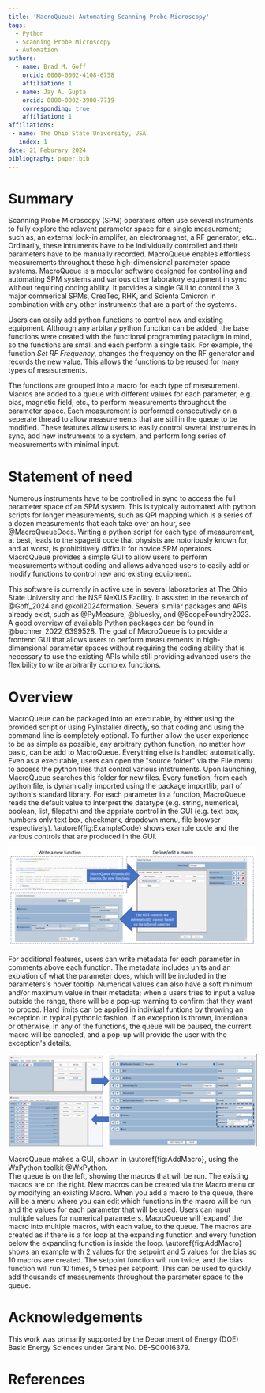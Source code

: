 ```yaml
---
title: 'MacroQueue: Automating Scanning Probe Microscopy'
tags:
  - Python
  - Scanning Probe Microscopy
  - Automation
authors:
  - name: Brad M. Goff
    orcid: 0000-0002-4108-6758
    affiliation: 1
  - name: Jay A. Gupta
    orcid: 0000-0002-3908-7719
    corresponding: true 
    affiliation: 1
affiliations:
 - name: The Ohio State University, USA
   index: 1
date: 21 Feburary 2024
bibliography: paper.bib
---
```


# Summary

Scanning Probe Microscopy (SPM) operators often use several instruments to fully explore the relavent parameter space for a single measurement; such as, an external lock-in amplifer, an electromagnet, a RF generator, etc..  Ordinarily, these intruments have to be individually controlled and their parameters have to be manually recorded.  MacroQueue enables effortless measurements throughout these high-dimensional parameter space systems.  MacroQueue is a modular software designed for controlling and automating SPM systems and various other laboratory equipment in sync without requiring coding ability.  It provides a single GUI to control the 3 major commerical SPMs, CreaTec, RHK, and Scienta Omicron in combination with any other instruments that are a part of the systems.  

Users can easily add python functions to control new and existing equipment.  Although any arbitary python function can be added, the base functions were created with the functional programming paradigm in mind, so the functions are small and each perform a single task.  For example, the function *Set RF Frequency*, changes the frequency on the RF generator and records the new value.  This allows the functions to be reused for many types of measurements.

The functions are grouped into a macro for each type of measurement.  Macros are added to a queue with different values for each parameter, e.g. bias, magnetic field, etc., to perform measurements throughout the parameter space.  Each measurement is performed consecutively on a seperate thread to allow measurements that are still in the queue to be modified.
These features allow users to easily control several instruments in sync, add new instruments to a system, and perform long series of measurements with minimal input. 



# Statement of need

Numerous instruments have to be controlled in sync to access the full parameter space of an SPM system.  This is typically automated with python scripts for longer measurements, such as QPI mapping which is a series of a dozen measurements that each take over an hour, see @MacroQueueDocs.  Writing a python script for each type of measurement, at best, leads to the spagetti code that physists are notoriously known for, and at worst, is prohibitively difficult for novice SPM operators.  MacroQueue provides a simple GUI to allow users to perform measurements without coding and allows advanced users to easily add or modify functions to control new and existing equipment.  

This software is currently in active use in several laboratories at The Ohio State University and the NSF NeXUS Facility.  It assisted in the research of @Goff_2024 and @koll2024formation.  Several similar packages and APIs already exist, such as @PyMeasure, @bluesky, and @ScopeFoundry2023.  A good overview of available Python packages can be found in @buchner_2022_6399528.  The goal of MacroQueue is to provide a frontend GUI that allows users to perform measurements in high-dimensional parameter spaces without requiring the coding ability that is necessary to use the existing APIs while still providing advanced users the flexibility to write arbitrarily complex functions.  
 

# Overview




MacroQueue can be packaged into an executable, by either using the provided script or using PyInstaller directly, so that coding and using the command line is completely optional.  To further allow the user experience to be as simple as possible, any arbitrary python function, no matter how basic, can be add to MacroQueue.  Everything else is handled automatically.  Even as a executable, users can open the "source folder" via the File menu to access the python files that control various intstruments.  Upon launching, MacroQueue searches this folder for new files.  Every function, from each python file, is dynamically imported using the package importlib, part of python's standard library.  For each parameter in a function, MacroQueue reads the default value to interpret the datatype (e.g. string, numerical, boolean, list, filepath) and the appriate control in the GUI (e.g. text box, numbers only text box, checkmark, dropdown menu, file browser respectively).  \autoref{fig:ExampleCode} shows example code and the various controls that are produced in the GUI.

![The workflow for adding a new function and defining a new macro.\label{fig:ExampleCode}](Figure1.png)

For additional features, users can write metadata for each parameter in comments above each function.  The metadata includes units and an explation of what the parameter does, which will be included in the parameters's hover tooltip.  Numerical values can also have a soft minimum and/or maximum value in their metadata; when a users tries to input a value outside the range, there will be a pop-up warning to confirm that they want to proced.  Hard limits can be applied in indiviual funtions by throwing an exception in typical pythonic fashion.  If an exception is thrown, intentional or otherwise, in any of the functions, the queue will be paused, the current macro will be canceled, and a pop-up will provide the user with the exception's details.


![The workflow for adding macros to the queue.\label{fig:AddMacro}](Figure2.png)

MacroQueue makes a GUI, shown in \autoref{fig:AddMacro}, using the WxPython toolkit @WxPython.  
The queue is on the left, showing the macros that will be run.  The existing macros are on the right.  New macros can be created via the Macro menu or by modifying an existing Macro.  When you add a macro to the queue, there will be a menu where you can edit which functions in the macro will be run and the values for each parameter that will be used.  Users can input multiple values for numerical parameters.  MacroQueue will 'expand' the macro into multiple macros, with each value, to the queue.  The macros are created as if there is a for loop at the expanding function and every function below the expanding function is inside the loop.  \autoref{fig:AddMacro} shows an example with 2 values for the setpoint and 5 values for the bias so 10 macros are created.  The setpoint function will run twice, and the bias function will run 10 times, 5 times per setpoint.  This can be used to quickly add thousands of measurements throughout the parameter space to the queue.



# Acknowledgements

This work was primarily supported by the Department of Energy (DOE) Basic
Energy Sciences under Grant No. DE-SC0016379.

# References
